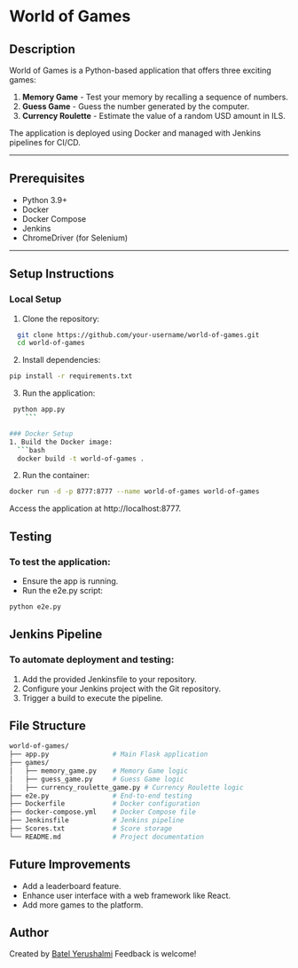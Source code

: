 # World of Games

## Description
World of Games is a Python-based application that offers three exciting games:
1. **Memory Game** - Test your memory by recalling a sequence of numbers.
2. **Guess Game** - Guess the number generated by the computer.
3. **Currency Roulette** - Estimate the value of a random USD amount in ILS.

The application is deployed using Docker and managed with Jenkins pipelines for CI/CD.

---

## Prerequisites
- Python 3.9+
- Docker
- Docker Compose
- Jenkins
- ChromeDriver (for Selenium)

---

## Setup Instructions

### Local Setup
1. Clone the repository:
  ```bash
    git clone https://github.com/your-username/world-of-games.git
    cd world-of-games
 ```
2. Install dependencies:
 ```bash
 pip install -r requirements.txt
 ```
3. Run the application:
```bash
 python app.py
 	```

### Docker Setup
1. Build the Docker image:
  ```bash
  docker build -t world-of-games .
  ```
2. Run the container:
  ```bash
 docker run -d -p 8777:8777 --name world-of-games world-of-games
  ```
Access the application at http://localhost:8777.

## Testing
### To test the application:

- Ensure the app is running.
- Run the e2e.py script:

```bash
python e2e.py
```

## Jenkins Pipeline
### To automate deployment and testing:

1.  Add the provided Jenkinsfile to your repository.
2.  Configure your Jenkins project with the Git repository.
3.  Trigger a build to execute the pipeline.

## File Structure

```bash
world-of-games/
├── app.py                # Main Flask application
├── games/
│   ├── memory_game.py    # Memory Game logic
│   ├── guess_game.py     # Guess Game logic
│   ├── currency_roulette_game.py # Currency Roulette logic
├── e2e.py                # End-to-end testing
├── Dockerfile            # Docker configuration
├── docker-compose.yml    # Docker Compose file
├── Jenkinsfile           # Jenkins pipeline
├── Scores.txt            # Score storage
└── README.md             # Project documentation
```
## Future Improvements
- Add a leaderboard feature.
- Enhance user interface with a web framework like React.
- Add more games to the platform.

## Author
Created by [Batel Yerushalmi](http://https://www.linkedin.com/in/batel-yerushalmi/ "Batel Yerushalmi") Feedback is welcome!
